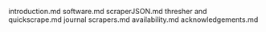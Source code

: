 introduction.md
software.md
scraperJSON.md
thresher and quickscrape.md
journal scrapers.md
availability.md
acknowledgements.md
